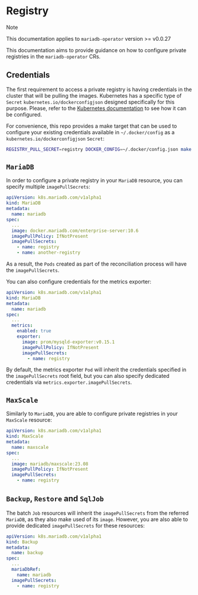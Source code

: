 # Registry

> [!NOTE]  
> This documentation applies to `mariadb-operator` version >= v0.0.27

This documentation aims to provide guidance on how to configure private registries in the `mariadb-operator` CRs.


## Credentials

The first requirement to access a private registry is having credentials in the cluster that will be pulling the images. Kubernetes has a specific type of `Secret` `kubernetes.io/dockerconfigjson` designed specifically for this purpose. Please, refer to the [Kubernetes documentation](https://kubernetes.io/docs/tasks/configure-pod-container/pull-image-private-registry/) to see how it can be configured.

For convenience, this repo provides a make target that can be used to configure your existing credentials available in `~/.docker/config` as a `kubernetes.io/dockerconfigjson` `Secret`:

```bash
REGISTRY_PULL_SECRET=registry DOCKER_CONFIG=~/.docker/config.json make registry-secret
```

## `MariaDB` 

In order to configure a private registry in your `MariaDB` resource, you can specify multiple `imagePullSecrets`:

```yaml
apiVersion: k8s.mariadb.com/v1alpha1
kind: MariaDB
metadata:
  name: mariadb
spec:
  ...
  image: docker.mariadb.com/enterprise-server:10.6
  imagePullPolicy: IfNotPresent
  imagePullSecrets:
    - name: registry
    - name: another-registry
```
As a result, the `Pods` created as part of the reconciliation process will have the `imagePullSecrets`.

You can also configure credentials for the metrics exporter:

```yaml
apiVersion: k8s.mariadb.com/v1alpha1
kind: MariaDB
metadata:
  name: mariadb
spec:
  ...
  metrics:
    enabled: true
    exporter:
      image: prom/mysqld-exporter:v0.15.1
      imagePullPolicy: IfNotPresent
      imagePullSecrets:
        - name: registry
```

By default, the metrics exporter `Pod` will inherit the credentials specified in the `imagePullSecrets` root field, but you can also specify dedicated credentials via `metrics.exporter.imagePullSecrets`.

## `MaxScale`

Similarly to `MariaDB`, you are able to configure private registries in your `MaxScale` resource:

```yaml
apiVersion: k8s.mariadb.com/v1alpha1
kind: MaxScale
metadata:
  name: maxscale
spec:
  ...
  image: mariadb/maxscale:23.08
  imagePullPolicy: IfNotPresent
  imagePullSecrets:
    - name: registry
```

## `Backup`, `Restore` and `SqlJob`

The batch `Job` resources will inherit the `imagePullSecrets` from the referred `MariaDB`, as they also make used of its `image`. However, you are also able to provide dedicated `imagePullSecrets` for these resources:

```yaml
apiVersion: k8s.mariadb.com/v1alpha1
kind: Backup
metadata:
  name: backup
spec:
  ...
  mariaDbRef:
    name: mariadb
  imagePullSecrets:
    - name: registry
```